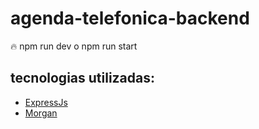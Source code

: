 # agenda-telefonica-backend

🔥 npm run dev o npm run start

## tecnologias utilizadas:
* [ExpressJs](https://expressjs.com/)
* [Morgan](https://www.npmjs.com/package/morgan)

